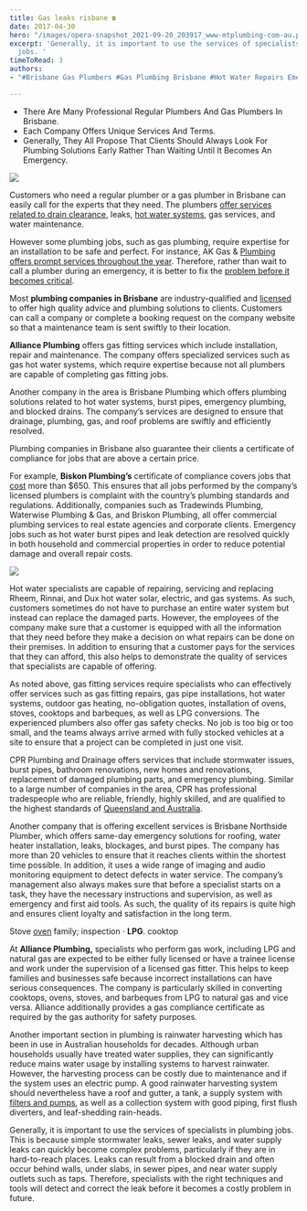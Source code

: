 ```yaml
---
title: Gas leaks risbane ☎
date: 2017-04-30
hero: "/images/opera-snapshot_2021-09-20_203917_www-mtplumbing-com-au.png"
excerpt: 'Generally, it is important to use the services of specialists in plumbing
  jobs. '
timeToRead: 3
authors:
- "#Brisbane Gas Plumbers #Gas Plumbing Brisbane #Hot Water Repairs Emergency"

---
```

*   
  There Are Many Professional Regular Plumbers And Gas Plumbers In Brisbane.
* Each Company Offers Unique Services And Terms.
* Generally, They All Propose That Clients Should Always Look For Plumbing Solutions Early Rather Than Waiting Until It Becomes An Emergency.

![](https://web.archive.org/web/20210303115036im_/https://gasplumbersbrisbane.com.au/content/images/2021/02/plumber-pipe-wrench-pipe-repair-1033521.jpg)

Customers who need a regular plumber or a gas plumber in Brisbane can easily call for the experts that they need. The plumbers [offer services related to drain clearance](https://web.archive.org/web/20210303115036mp_/https://gasplumbersbrisbane.com.au/publishing-options/), leaks, [hot water systems](https://web.archive.org/web/20210303115036mp_/https://gasplumbersbrisbane.com.au/best-gas-hot-water-system/), gas services, and water maintenance.

However some plumbing jobs, such as gas plumbing, require expertise for an installation to be safe and perfect. For instance, AK Gas & [Plumbing offers prompt services throughout the year](https://web.archive.org/web/20210303115036mp_/https://gasplumbersbrisbane.com.au/). Therefore, rather than wait to call a plumber during an emergency, it is better to fix the [problem before it becomes critical](https://web.archive.org/web/20210303115036mp_/https://gasplumbersbrisbane.com.au/north-brisbane-gas-plumber/).

Most **plumbing companies in Brisbane** are industry-qualified and [licensed](https://web.archive.org/web/20210303115036mp_/https://gasplumbersbrisbane.com.au/south-brisbane-gas-plumber-2/) to offer high quality advice and plumbing solutions to clients. Customers can call a company or complete a booking request on the company website so that a maintenance team is sent swiftly to their location.

**Alliance Plumbing** offers gas fitting services which include installation, repair and maintenance. The company offers specialized services such as gas hot water systems, which require expertise because not all plumbers are capable of completing gas fitting jobs.  
  
Another company in the area is Brisbane Plumbing which offers plumbing solutions related to hot water systems, burst pipes, emergency plumbing, and blocked drains. The company’s services are designed to ensure that drainage, plumbing, gas, and roof problems are swiftly and efficiently resolved.

Plumbing companies in Brisbane also guarantee their clients a certificate of compliance for jobs that are above a certain price.  
  
For example, **Biskon Plumbing’s** certificate of compliance covers jobs that [cost](https://web.archive.org/web/20210303115036mp_/https://gasplumbersbrisbane.com.au/welcome/) more than $650. This ensures that all jobs performed by the company’s licensed plumbers is complaint with the country’s plumbing standards and regulations. Additionally, companies such as Tradewinds Plumbing, Waterwise Plumbing & Gas, and Briskon Plumbing, all offer commercial plumbing services to real estate agencies and corporate clients. Emergency jobs such as hot water burst pipes and leak detection are resolved quickly in both household and commercial properties in order to reduce potential damage and overall repair costs.

![](https://web.archive.org/web/20210303115036im_/https://gasplumbersbrisbane.com.au/content/images/2021/02/download--9-.png)

Hot water specialists are capable of repairing, servicing and replacing Rheem, Rinnai, and Dux hot water solar, electric, and gas systems. As such, customers sometimes do not have to purchase an entire water system but instead can replace the damaged parts. However, the employees of the company make sure that a customer is equipped with all the information that they need before they make a decision on what repairs can be done on their premises. In addition to ensuring that a customer pays for the services that they can afford, this also helps to demonstrate the quality of services that specialists are capable of offering.

As noted above, gas fitting services require specialists who can effectively offer services such as gas fitting repairs, gas pipe installations, hot water systems, outdoor gas heating, no-obligation quotes, installation of ovens, stoves, cooktops and barbeques, as well as LPG conversions. The experienced plumbers also offer gas safety checks. No job is too big or too small, and the teams always arrive armed with fully stocked vehicles at a site to ensure that a project can be completed in just one visit.

CPR Plumbing and Drainage offers services that include stormwater issues, burst pipes, bathroom renovations, new homes and renovations, replacement of damaged plumbing parts, and emergency plumbing. Similar to a large number of companies in the area, CPR has professional tradespeople who are reliable, friendly, highly skilled, and are qualified to the highest standards of [Queensland and Australia](https://web.archive.org/web/20210303115036mp_/https://gasplumbersbrisbane.com.au/rinnai-hot-gas-repair/).

Another company that is offering excellent services is Brisbane Northside Plumber, which offers same-day emergency solutions for roofing, water heater installation, leaks, blockages, and burst pipes. The company has more than 20 vehicles to ensure that it reaches clients within the shortest time possible. In addition, it uses a wide range of imaging and audio monitoring equipment to detect defects in water service. The company’s management also always makes sure that before a specialist starts on a task, they have the necessary instructions and supervision, as well as emergency and first aid tools. As such, the quality of its repairs is quite high and ensures client loyalty and satisfaction in the long term.

Stove [oven](https://web.archive.org/web/20210303115036mp_/https://gasplumbersbrisbane.com.au/gas-oven-repair-brisbane/) family; inspection ⋅ **LPG**. cooktop

At **Alliance Plumbing,** specialists who perform gas work, including LPG and natural gas are expected to be either fully licensed or have a trainee license and work under the supervision of a licensed gas fitter. This helps to keep families and businesses safe because incorrect installations can have serious consequences. The company is particularly skilled in converting cooktops, ovens, stoves, and barbeques from LPG to natural gas and vice versa. Alliance additionally provides a gas compliance certificate as required by the gas authority for safety purposes.

Another important section in plumbing is rainwater harvesting which has been in use in Australian households for decades. Although urban households usually have treated water supplies, they can significantly reduce mains water usage by installing systems to harvest rainwater. However, the harvesting process can be costly due to maintenance and if the system uses an electric pump. A good rainwater harvesting system should nevertheless have a roof and gutter, a tank, a supply system with [filters and pumps](https://web.archive.org/web/20210303115036mp_/https://gasplumbersbrisbane.com.au/rinnai-gas-repair/), as well as a collection system with good piping, first flush diverters, and leaf-shedding rain-heads.

Generally, it is important to use the services of specialists in plumbing jobs. This is because simple stormwater leaks, sewer leaks, and water supply leaks can quickly become complex problems, particularly if they are in hard-to-reach places. Leaks can result from a blocked drain and often occur behind walls, under slabs, in sewer pipes, and near water supply outlets such as taps. Therefore, specialists with the right techniques and tools will detect and correct the leak before it becomes a costly problem in future.

[](https://web.archive.org/web/20210303115036/https://gasplumbersbrisbane.com.au/welcome/)